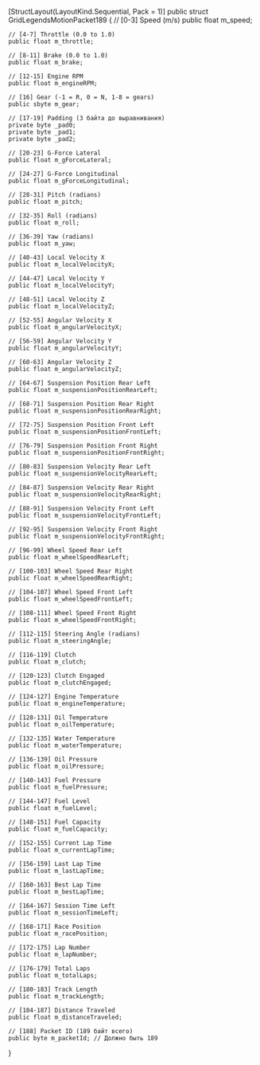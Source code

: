 [StructLayout(LayoutKind.Sequential, Pack = 1)]
public struct GridLegendsMotionPacket189
{
// [0-3] Speed (m/s)
public float m_speed;

    // [4-7] Throttle (0.0 to 1.0)
    public float m_throttle;

    // [8-11] Brake (0.0 to 1.0)
    public float m_brake;

    // [12-15] Engine RPM
    public float m_engineRPM;

    // [16] Gear (-1 = R, 0 = N, 1-8 = gears)
    public sbyte m_gear;

    // [17-19] Padding (3 байта до выравнивания)
    private byte _pad0;
    private byte _pad1;
    private byte _pad2;

    // [20-23] G-Force Lateral
    public float m_gForceLateral;

    // [24-27] G-Force Longitudinal
    public float m_gForceLongitudinal;

    // [28-31] Pitch (radians)
    public float m_pitch;

    // [32-35] Roll (radians)
    public float m_roll;

    // [36-39] Yaw (radians)
    public float m_yaw;

    // [40-43] Local Velocity X
    public float m_localVelocityX;

    // [44-47] Local Velocity Y
    public float m_localVelocityY;

    // [48-51] Local Velocity Z
    public float m_localVelocityZ;

    // [52-55] Angular Velocity X
    public float m_angularVelocityX;

    // [56-59] Angular Velocity Y
    public float m_angularVelocityY;

    // [60-63] Angular Velocity Z
    public float m_angularVelocityZ;

    // [64-67] Suspension Position Rear Left
    public float m_suspensionPositionRearLeft;

    // [68-71] Suspension Position Rear Right
    public float m_suspensionPositionRearRight;

    // [72-75] Suspension Position Front Left
    public float m_suspensionPositionFrontLeft;

    // [76-79] Suspension Position Front Right
    public float m_suspensionPositionFrontRight;

    // [80-83] Suspension Velocity Rear Left
    public float m_suspensionVelocityRearLeft;

    // [84-87] Suspension Velocity Rear Right
    public float m_suspensionVelocityRearRight;

    // [88-91] Suspension Velocity Front Left
    public float m_suspensionVelocityFrontLeft;

    // [92-95] Suspension Velocity Front Right
    public float m_suspensionVelocityFrontRight;

    // [96-99] Wheel Speed Rear Left
    public float m_wheelSpeedRearLeft;

    // [100-103] Wheel Speed Rear Right
    public float m_wheelSpeedRearRight;

    // [104-107] Wheel Speed Front Left
    public float m_wheelSpeedFrontLeft;

    // [108-111] Wheel Speed Front Right
    public float m_wheelSpeedFrontRight;

    // [112-115] Steering Angle (radians)
    public float m_steeringAngle;

    // [116-119] Clutch
    public float m_clutch;

    // [120-123] Clutch Engaged
    public float m_clutchEngaged;

    // [124-127] Engine Temperature
    public float m_engineTemperature;

    // [128-131] Oil Temperature
    public float m_oilTemperature;

    // [132-135] Water Temperature
    public float m_waterTemperature;

    // [136-139] Oil Pressure
    public float m_oilPressure;

    // [140-143] Fuel Pressure
    public float m_fuelPressure;

    // [144-147] Fuel Level
    public float m_fuelLevel;

    // [148-151] Fuel Capacity
    public float m_fuelCapacity;

    // [152-155] Current Lap Time
    public float m_currentLapTime;

    // [156-159] Last Lap Time
    public float m_lastLapTime;

    // [160-163] Best Lap Time
    public float m_bestLapTime;

    // [164-167] Session Time Left
    public float m_sessionTimeLeft;

    // [168-171] Race Position
    public float m_racePosition;

    // [172-175] Lap Number
    public float m_lapNumber;

    // [176-179] Total Laps
    public float m_totalLaps;

    // [180-183] Track Length
    public float m_trackLength;

    // [184-187] Distance Traveled
    public float m_distanceTraveled;

    // [188] Packet ID (189 байт всего)
    public byte m_packetId; // Должно быть 189
}